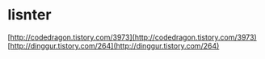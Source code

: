 # lisnter

[http://codedragon.tistory.com/3973](http://codedragon.tistory.com/3973)<br>
[http://dinggur.tistory.com/264](http://dinggur.tistory.com/264)
